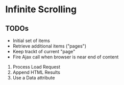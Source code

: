 # Infinite Scrolling

## TODOs

* Initial set of items
* Retrieve additional items ("pages")
* Keep trackt of current "page"
* Fire Ajax call when browser is near end of content

1. Process Load Request
2. Append HTML Results
3. Use a Data attribute
